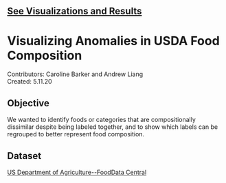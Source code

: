 ## [See Visualizations and Results](https://github.com/CarolineNB/Large-Scale-Visual-Analytics/blob/master/USDA%20Food%20Compositions/Mini-Project_%20USDA%20Food%20Composition.pdf)

# Visualizing Anomalies in USDA Food Composition 
Contributors: Caroline Barker and Andrew Liang \
Created: 5.11.20

## Objective
We wanted to identify foods or categories that are compositionally dissimilar despite being labeled together, and to show which labels can be regrouped to better represent food composition.


## Dataset
[US Department of Agriculture--FoodData Central](https://fdc.nal.usda.gov/) 



